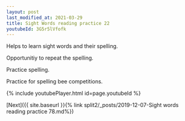 ```yaml
---
layout: post
last_modified_at: 2021-03-29
title: Sight Words reading practice 22
youtubeId: 3G5r5lVfofk
---
```

 
 
Helps to learn sight words and their spelling.

Opportunitiy to repeat the spelling. 

Practice spelling. 
 
Practice for spelling bee competitions. 
 
{% include youtubePlayer.html id=page.youtubeId %}
 
 

[Next]({{ site.baseurl }}{% link  split2/_posts/2019-12-07-Sight words reading practice 78.md%})
 
